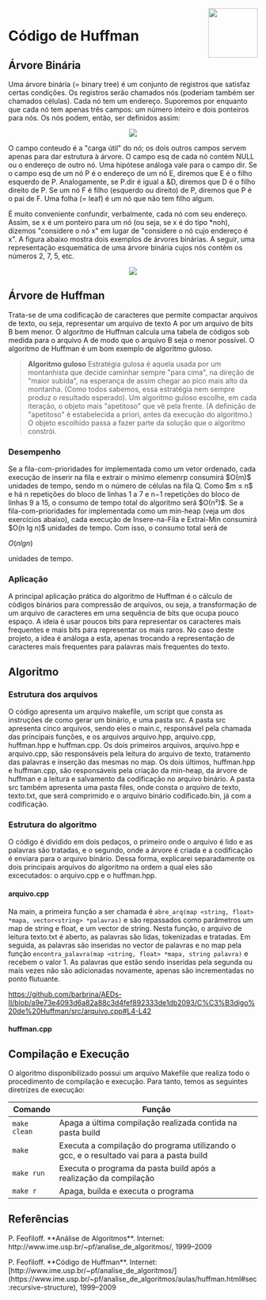 <img align="right" width="100" height="100" src="img/binarytree.png">

# Código de Huffman

## Árvore Binária

<p> Uma árvore binária (= binary tree) é um conjunto de registros que satisfaz certas condições. Os registros serão chamados nós (poderiam também ser chamados células).  Cada nó tem um endereço.  Suporemos por enquanto que cada nó tem apenas três campos:  um número inteiro e dois ponteiros para nós.  Os nós podem, então, ser definidos assim: </p>

<div align="center">
 <p> </p>
 <img src="img/conteudo.png">
 <p> </p>
</div>

<p> O campo conteudo é a "carga útil" do nó;  os dois outros campos servem apenas para dar estrutura à árvore.  O campo esq de cada nó contém NULL ou o endereço de outro nó.  Uma hipótese análoga vale para o campo dir. Se o campo esq de um nó P é o endereço de um nó E, diremos que E é o filho esquerdo de P.  Analogamente, se P.dir é igual a &D, diremos que D é o filho direito de P.  Se um nó F é filho (esquerdo ou direito) de P, diremos que P é o pai de F.  Uma folha (= leaf) é um nó que não tem filho algum. </p>

<p> É muito conveniente confundir, verbalmente, cada nó com seu endereço.  Assim, se x é um ponteiro para um nó (ou seja, se x é do tipo *noh), dizemos  "considere o nó x"  em lugar de  "considere o nó cujo endereço é x". A figura abaixo mostra dois exemplos de árvores binárias. A seguir, uma representação esquemática de uma árvore binária cujos nós contêm os números 2, 7, 5, etc. </p>

<div align="center">
 <p> </p>
 <img src="img/tree.png">
 <p> </p>
</div>

## Árvore de Huffman

<p> Trata-se de uma codificação de caracteres que permite compactar arquivos de texto, ou seja, representar um arquivo de texto A por um arquivo de bits B bem menor. O algoritmo de Huffman calcula uma tabela de códigos sob medida para o arquivo A de modo que o arquivo B seja o menor possível. O algoritmo de Huffman é um bom exemplo de algoritmo guloso.</p>


> **Algoritmo guloso**
> Estratégia gulosa é aquela usada por um montanhista que decide caminhar sempre "para cima", na direção de "maior subida", na esperança de assim chegar ao pico mais alto da montanha. (Como todos sabemos, essa estratégia nem sempre produz o resultado esperado). Um algoritmo guloso escolhe, em cada iteração, o objeto mais "apetitoso" que vê pela frente. (A definição de "apetitoso" é estabelecida a priori, antes da execução do algoritmo.) O objeto escolhido passa a fazer parte da solução que o algoritmo constrói.

<p> </p>

### Desempenho

<p> Se a fila-com-prioridades for implementada como um vetor ordenado, cada execução de inserir na fila e extrair o mínimo elemenrp consumirá $Ο(m)$ unidades de tempo, sendo m o número de células na fila Q. Como $m ≤ n$ e há n repetições do bloco de linhas 1 a 7 e n−1 repetições do bloco de linhas 9 a 15, o consumo de tempo total do algoritmo será $Ο(n²)$.  Se a fila-com-prioridades for implementada como um min-heap (veja um dos exercícios abaixo), cada execução de Insere-na-Fila e Extrai-Min consumirá $O(n lg n)$ unidades de tempo. Com isso, o consumo total será de </p>

$O(n lg n)$

<p> unidades de tempo.  </p>

### Aplicação

<p>A principal aplicação prática do algoritmo de Huffman é o cálculo de códigos binários para compressão de arquivos, ou seja, a transformação de um arquivo de caracteres em uma sequência de bits que ocupa pouco espaço. A ideia é usar poucos bits para representar os caracteres mais frequentes e mais bits para representar os mais raros. No caso deste projeto, a idea é análoga a esta, apenas trocando a representação de caracteres mais frequentes para palavras mais frequentes do texto. </p>


## Algoritmo

### Estrutura dos arquivos

<p> O código apresenta um arquivo makefile, um script que consta as instruções de como gerar um binário, e uma pasta src. A pasta src apresenta cinco arquivos, sendo eles o main.c, responsável pela chamada das principais funções, e os arquivos arquivo.hpp, arquivo.cpp, huffman.hpp e huffman.cpp. Os dois primeiros arquivos, arquivo.hpp e arquivo.cpp, são responsáveis pela leitura do arquivo de texto, tratamento das palavras e inserção das mesmas no map. Os dois últimos, huffman.hpp e huffman.cpp, são responsáveis pela criação da min-heap, da árvore de huffman e a leitura e salvamento da codificação no arquivo binário. A pasta src também apresenta uma pasta files, onde consta o arquivo de texto, texto.txt, que será comprimido e o arquivo binário codificado.bin, já com a codificação. </p>

### Estrutura do algoritmo

<p> O código é dividido em dois pedaços, o primeiro onde o arquivo é lido e as palavras são tratadas, e o segundo, onde a árvore é criada e a codificação é enviara para o arquivo binário. Dessa forma, explicarei separadamente os dois principais arquivos do algoritmo na ordem a qual eles são excecutados: o arquivo.cpp e o huffman.hpp.

#### arquivo.cpp

Na main, a primeira função a ser chamada é `abre_arq(map <string, float> *mapa, vector<string> *palavras)` e são repassados como parâmetros um map de string e float, e um vector de string. Nesta função, o arquivo de leitura texto.txt é aberto, as palavras são lidas, tokenizadas e tratadas. Em seguida, as palavras são inseridas no vector de palavras e no map pela função `encontra_palavra(map <string, float> *mapa, string palavra)` e recebem o valor 1. As palavras que estão sendo inseridas pela segunda ou mais vezes não são adicionadas novamente, apenas são incrementadas no ponto flutuante.  
 
 https://github.com/barbrina/AEDs-II/blob/a9e73e4093d6a82a88c3d4fef892333de1db2093/C%C3%B3digo%20de%20Huffman/src/arquivo.cpp#L4-L42

#### huffman.cpp

<p> </p>

## Compilação e Execução


O algoritmo disponibilizado possui um arquivo Makefile que realiza todo o procedimento de compilação e execução. Para tanto, temos as seguintes diretrizes de execução:

<div>

| Comando                |  Função                                                                                           |
| -----------------------| ------------------------------------------------------------------------------------------------- |
|  `make clean`          | Apaga a última compilação realizada contida na pasta build                                        |
|  `make`                | Executa a compilação do programa utilizando o gcc, e o resultado vai para a pasta build           |
|  `make run`            | Executa o programa da pasta build após a realização da compilação                                 |
|  `make r`              | Apaga, builda e executa o programa                                                                |

</div>

## Referências 

<p> P. Feofiloff. **Análise de Algoritmos**. Internet: http://www.ime.usp.br/~pf/analise_de_algoritmos/, 1999–2009 </p>
<p> P. Feofiloff. **Código de Huffman**. Internet: [http://www.ime.usp.br/~pf/analise_de_algoritmos/](https://www.ime.usp.br/~pf/analise_de_algoritmos/aulas/huffman.html#sec:recursive-structure), 1999–2009 </p>


